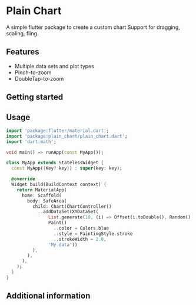 # Plain Chart

A simple flutter package to create a custom chart
Support for dragging, scaling, fling.

## Features

- Multiple data sets and plot types
- Pinch-to-zoom
- DoubleTap-to-zoom

## Getting started


## Usage

```dart
import 'package:flutter/material.dart';
import 'package:plain_chart/plain_chart.dart';
import 'dart:math';

void main() => runApp(const MyApp());

class MyApp extends StatelessWidget {
  const MyApp({Key? key}) : super(key: key);

  @override
  Widget build(BuildContext context) {
    return MaterialApp(
      home: Scaffold(
        body: SafeArea(
          child: Chart(ChartController()
            ..addDataSet(XYDataSet(
                List.generate(10, (i) => Offset(i.toDouble(), Random().nextDouble()*10)),
                Paint()
                  ..color = Colors.blue
                  ..style = PaintingStyle.stroke
                  ..strokeWidth = 2.0,
                'My data'))
          ),
        ),
      ),
    );
  }
}
```

## Additional information

